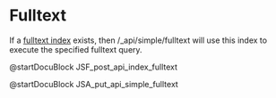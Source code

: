 Fulltext
========

If a [fulltext index](../../Manual/Appendix/Glossary.html#fulltext-index) exists, then
/_api/simple/fulltext will use this index to execute the specified fulltext query.

<!-- js/actions/api-index.js -->
@startDocuBlock JSF_post_api_index_fulltext

<!-- js/actions/api-index.js -->
@startDocuBlock JSA_put_api_simple_fulltext

